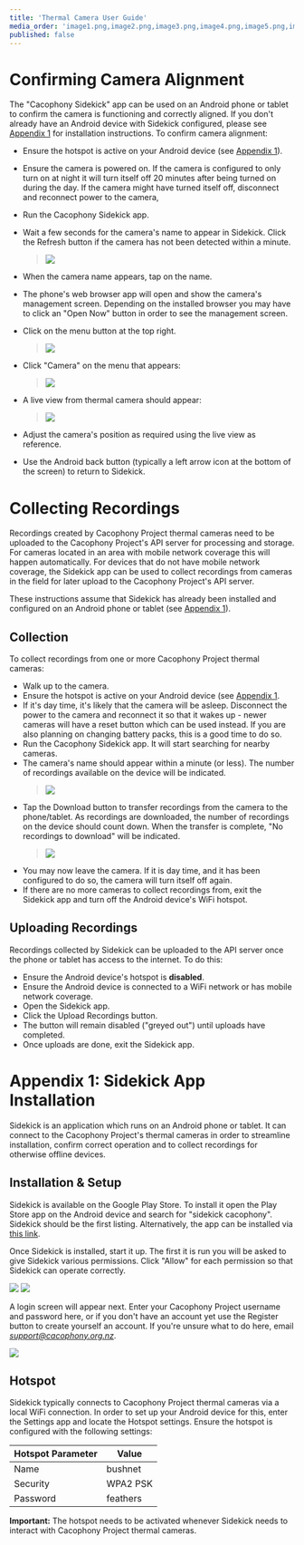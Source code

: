 ```yaml
---
title: 'Thermal Camera User Guide'
media_order: 'image1.png,image2.png,image3.png,image4.png,image5.png,image6.png,image7.png,image8.png,image9.png,image10.png'
published: false
---
```


# Confirming Camera Alignment

The "Cacophony Sidekick" app can be used on an Android phone or tablet to confirm the camera is functioning and correctly aligned. If you don't already have an Android device with Sidekick configured, please see [Appendix 1](#appendix) for installation instructions. To confirm camera alignment:

-   Ensure the hotspot is active on your Android device (see [Appendix 1](#appendix)).

-   Ensure the camera is powered on. If the camera is configured to only turn on at night it will turn itself off 20 minutes after being turned on during the day. If the camera might have turned itself off, disconnect and reconnect power to the camera,

-   Run the Cacophony Sidekick app.
-   Wait a few seconds for the camera's name to appear in Sidekick. Click the Refresh button if the camera has not been detected within a minute.
    > ![](image5.png?cropResize=400x400)
-   When the camera name appears, tap on the name.
-   The phone's web browser app will open and show the camera's management screen. Depending on the installed browser you may have to click an "Open Now" button in order to see the management screen.
-   Click on the menu button at the top right.
    > ![](image9.png?cropResize=400x400)
-   Click "Camera" on the menu that appears:
    > ![](image2.png?cropResize=400x400)
-   A live view from thermal camera should appear:
    > ![](image7.png?cropResize=400x400)
-   Adjust the camera's position as required using the live view as reference.
-   Use the Android back button (typically a left arrow icon at the bottom of the screen) to return to Sidekick.

# Collecting Recordings

Recordings created by Cacophony Project thermal cameras need to be uploaded to the Cacophony Project's API server for processing and storage. For cameras located in an area with mobile network coverage this will happen automatically. For devices that do not have mobile network coverage, the Sidekick app can be used to collect recordings from cameras in the field for later upload to the Cacophony Project's API server.

These instructions assume that Sidekick has already been installed and configured on an Android phone or tablet (see [Appendix 1](#appendix)).

## Collection

To collect recordings from one or more Cacophony Project thermal cameras:

-   Walk up to the camera.
-   Ensure the hotspot is active on your Android device (see [Appendix 1](#appendix).
-   If it's day time, it's likely that the camera will be asleep. Disconnect the power to the camera and reconnect it so that it wakes up - newer cameras will have a reset button which can be used instead. If you are also planning on changing battery packs, this is a good time to do so.
-   Run the Cacophony Sidekick app. It will start searching for nearby cameras.
-   The camera's name should appear within a minute (or less). The number of recordings available on the device will be indicated.
    > ![](image4.png?cropResize=400x400)
-   Tap the Download button to transfer recordings from the camera to the phone/tablet. As recordings are downloaded, the number of recordings on the device should count down. When the transfer is complete, "No recordings to download" will be indicated.
    > ![](image1.png?cropResize=400x400)
-   You may now leave the camera. If it is day time, and it has been configured to do so, the camera will turn itself off again.
-   If there are no more cameras to collect recordings from, exit the Sidekick app and turn off the Android device's WiFi hotspot.

## Uploading Recordings

Recordings collected by Sidekick can be uploaded to the API server once the phone or tablet has access to the internet. To do this:

-   Ensure the Android device's hotspot is **disabled**.
-   Ensure the Android device is connected to a WiFi network or has mobile network coverage.
-   Open the Sidekick app.
-   Click the Upload Recordings button.
-   The button will remain disabled ("greyed out") until uploads have completed.
-   Once uploads are done, exit the Sidekick app.

# Appendix 1: Sidekick App Installation <a id="appendix"></a>

Sidekick is an application which runs on an Android phone or tablet. It can connect to the Cacophony Project's thermal cameras in order to streamline installation, confirm correct operation and to collect recordings for otherwise offline devices.

## Installation & Setup

Sidekick is available on the Google Play Store. To install it open the Play Store app on the Android device and search for "sidekick cacophony". Sidekick should be the first listing. Alternatively, the app can be installed via [this link](https://play.google.com/store/apps/details?id=nz.org.cacophony.sidekick).

Once Sidekick is installed, start it up. The first it is run you will be asked to give Sidekick various permissions. Click "Allow" for each permission so that Sidekick can operate correctly.

![](image6.png?cropResize=400x400)
![](image3.png?cropResize=400x400)

A login screen will appear next. Enter your Cacophony Project username and password here, or if you don't have an account yet use the Register button to create yourself an account. If you're unsure what to do here, email [*support@cacophony.org.nz*](mailto:support@cacophony.org.nz).

![](image10.png?cropResize=400x400)

## Hotspot

Sidekick typically connects to Cacophony Project thermal cameras via a local WiFi connection. In order to set up your Android device for this, enter the Settings app and locate the Hotspot settings. Ensure the hotspot is configured with the following settings:

  | Hotspot Parameter | Value  |
  | --- | ---- |
  | Name | bushnet |
  | Security | WPA2 PSK |
  | Password | feathers |

**Important:** The hotspot needs to be activated whenever Sidekick needs to interact with Cacophony Project thermal cameras.
